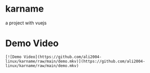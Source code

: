 # karname
a project with vuejs
<br>
# Demo Video
    [![Demo Video](https://github.com/ali2004-linux/karname/raw/main/demo.mkv)](https://github.com/ali2004-linux/karname/raw/main/demo.mkv)
